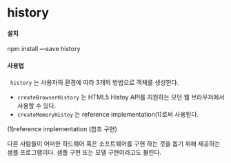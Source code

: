 # history

#### 설치

npm install —save history



#### 사용법

 ` history` 는 사용자의 환경에 따라 3개의 방법으로 객체를 생성한다. 

- `createBrowserHistory` 는 HTML5 Histoy API를 지원하는 모던 웹 브라우저에서 사용할 수 있다.
- `createMemoryHistoy` 는 reference implementation(1)로써 사용된다. 











(1)reference implementation (참조 구현)

다른 사람들이 어떠한 하드웨어 혹은 소프트웨어를 구현 하는 것을 돕기 위해 제공하는 샘플 프로그램이다. 샘플 구현 또는 모델 구현이라고도 불린다.